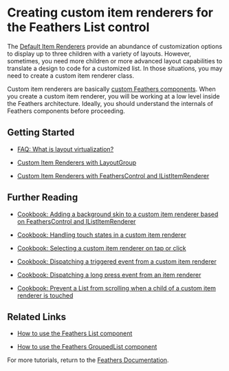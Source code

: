 # Creating custom item renderers for the Feathers List control

The [Default Item Renderers](default-item-renderers.html) provide an abundance of customization options to display up to three children with a variety of layouts. However, sometimes, you need more children or more advanced layout capabilities to translate a design to code for a customized list. In those situations, you may need to create a custom item renderer class.

Custom item renderers are basically [custom Feathers components](index.html#custom_components). When you create a custom item renderer, you will be working at a low level inside the Feathers architecture. Ideally, you should understand the internals of Feathers components before proceeding.

## Getting Started

-   [FAQ: What is layout virtualization?](faq/layout-virtualization.html)

-   [Custom Item Renderers with LayoutGroup](layout-group-item-renderers.html)

-   [Custom Item Renderers with FeathersControl and IListItemRenderer](feathers-control-item-renderers.html)

## Further Reading

-   [Cookbook: Adding a background skin to a custom item renderer based on FeathersControl and IListItemRenderer](cookbook/item-renderer-background-skin.html)

-   [Cookbook: Handling touch states in a custom item renderer](cookbook/item-renderer-touch-states.html)

-   [Cookbook: Selecting a custom item renderer on tap or click](cookbook/item-renderer-select-on-tap.html)

-   [Cookbook: Dispatching a triggered event from a custom item renderer](cookbook/item-renderer-triggered-on-tap.html)

-   [Cookbook: Dispatching a long press event from an item renderer](cookbook/item-renderer-long-press.html)

-   [Cookbook: Prevent a List from scrolling when a child of a custom item renderer is touched](cookbook/item-renderer-stop-scrolling.html)

## Related Links

-   [How to use the Feathers List component](list.html)

-   [How to use the Feathers GroupedList component](grouped-list.html)

For more tutorials, return to the [Feathers Documentation](index.html).


